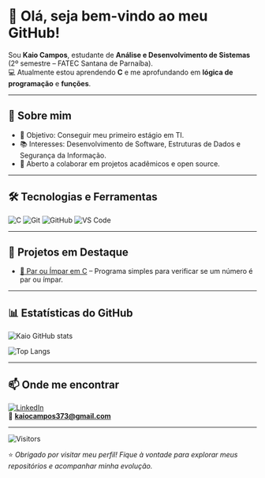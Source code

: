 # 👋 Olá, seja bem-vindo ao meu GitHub!

Sou **Kaio Campos**, estudante de **Análise e Desenvolvimento de Sistemas** (2º semestre – FATEC Santana de Parnaíba).  
💻 Atualmente estou aprendendo **C** e me aprofundando em **lógica de programação** e **funções**.  

---

## 🚀 Sobre mim
- 🎯 Objetivo: Conseguir meu primeiro estágio em TI.  
- 📚 Interesses: Desenvolvimento de Software, Estruturas de Dados e Segurança da Informação.  
- 🤝 Aberto a colaborar em projetos acadêmicos e open source.  

---

## 🛠️ Tecnologias e Ferramentas
![C](https://img.shields.io/badge/-C-333333?style=flat&logo=c&logoColor=00599C)
![Git](https://img.shields.io/badge/-Git-333333?style=flat&logo=git)
![GitHub](https://img.shields.io/badge/-GitHub-333333?style=flat&logo=github)
![VS Code](https://img.shields.io/badge/-VS%20Code-333333?style=flat&logo=visual-studio-code&logoColor=007ACC)

---

## 📌 Projetos em Destaque
- [🔢 Par ou Ímpar em C](https://github.com/kaiocampos/ParImpar) – Programa simples para verificar se um número é par ou ímpar.

---

## 📊 Estatísticas do GitHub
![Kaio GitHub stats](https://github-readme-stats.vercel.app/api?username=kaiocampos&show_icons=true&theme=tokyonight)  

![Top Langs](https://github-readme-stats.vercel.app/api/top-langs/?username=kaiocampos&layout=compact&theme=tokyonight)

---

## 📫 Onde me encontrar
[![LinkedIn](https://img.shields.io/badge/-Kaio%20Campos-blue?style=flat&logo=Linkedin&logoColor=white)](https://linkedin.com/in/kaio-campos)  
📧 **kaiocampos373@gmail.com**

---

![Visitors](https://visitor-badge.laobi.icu/badge?page_id=kaiocampos.kaiocampos)  

⭐ *Obrigado por visitar meu perfil! Fique à vontade para explorar meus repositórios e acompanhar minha evolução.*

